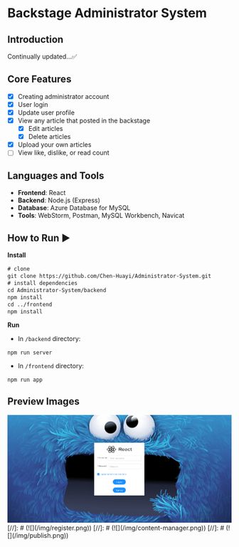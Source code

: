# Backstage Administrator System

## Introduction
Continually updated...✅

## Core Features
+ [x] Creating administrator account 
+ [x] User login 
+ [x] Update user profile
+ [x] View any article that posted in the backstage 
  + [x] Edit articles 
  + [x] Delete articles 
+ [x] Upload your own articles 
+ [ ] View like, dislike, or read count

## Languages and Tools
+ **Frontend**: React
+ **Backend**: Node.js (Express)
+ **Database**: Azure Database for MySQL
+ **Tools**: WebStorm, Postman, MySQL Workbench, Navicat

## How to Run ▶️
**Install**
```shell
# clone 
git clone https://github.com/Chen-Huayi/Administrator-System.git
# install dependencies
cd Administrator-System/backend
npm install
cd ../frontend
npm install
```

**Run**
+ In `/backend` directory: 
```shell
npm run server
```
+ In `/frontend` directory: 
```shell
npm run app
```

## Preview Images
![](/img/login.png)
[//]: # (![]&#40;/img/register.png&#41;)
[//]: # (![]&#40;/img/content-manager.png&#41;)
[//]: # (![]&#40;/img/publish.png&#41;)
